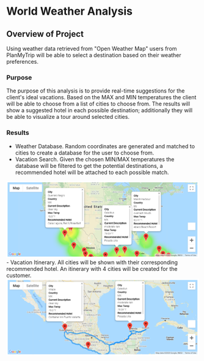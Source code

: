 # World Weather Analysis
## Overview of Project
Using weather data retrieved from "Open Weather Map" users from PlanMyTrip will be able to select a destination based on their weather preferences.
### Purpose
The purpose of this analysis is to provide real-time suggestions for the client's ideal vacations. Based on the MAX and MIN temperatures the client will be able to choose from a list of cities to choose from. The results will show a suggested hotel in each possible destination; additionally they will be able to visualize a tour around selected cities.
### Results
- Weather Database. Random coordinates are generated and matched to cities to create a database for the user to choose from.
- Vacation Search. Given the chosen MIN/MAX temperatures the database will be filtered to get the potential destinations, a recommended hotel will be attached to each possible
match.

<img src="https://github.com/luisnewmanh/World_Weather_Analysis/blob/main/Vacation_Search/WeatherPy_vacation_map.PNG"> 
- Vacation Itinerary. All cities will be shown with their corresponding recommended hotel. An itinerary with 4 cities will be created for the customer.

<img src="https://github.com/luisnewmanh/World_Weather_Analysis/blob/main/Vacation_Itinerary/WeatherPy_travel_map_markers.PNG"> 
